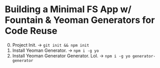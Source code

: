 # Building a Minimal FS App w/ Fountain & Yeoman Generators for Code Reuse

0. Project Init.
-> `git init && npm init`
1. Install Yeoman Generator.
-> `npm i -g yo`
2. Install Yeoman Generator Generator. Lol.
-> `npm i -g yo generator-generator`
